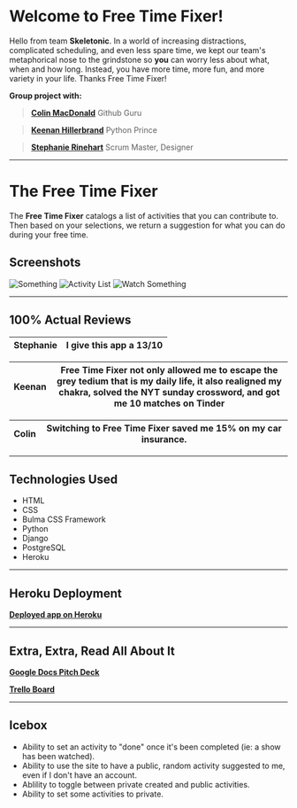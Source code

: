 # Welcome to Free Time Fixer!
Hello from team **Skeletonic**. In a world of increasing distractions, complicated scheduling, and even less spare time, we kept our team's metaphorical nose to the grindstone so **you** can worry less about what, when and how long. Instead, you have more time, more fun, and more variety in your life. Thanks Free Time Fixer!

**Group project with:**
>[**Colin MacDonald**](https://github.com/cbmacd1213/) 
 Github Guru 

>  [**Keenan Hillerbrand**](https://github.com/khillerb) 
Python Prince

> [**Stephanie Rinehart**](https://github.com/mlisdev/ß) 
Scrum Master, Designer


<hr> 

# The Free Time Fixer

The **Free Time Fixer** catalogs a list of activities that you can contribute to. Then based on your selections, we return a suggestion for what you can do during your free time.

## Screenshots

![Something](/images/homepageftf.png)
![Activity List](/images/showftf.png)
![Watch Something](/images/searchftf.png)

<hr>

## 100% Actual Reviews

| Stephanie | I give this app a 13/10 |
|-----------|---|  

| Keenan | Free Time Fixer not only allowed me to escape the grey tedium that is my daily life, it also realigned my chakra, solved the NYT sunday crossword, and got me 10 matches on Tinder|
|--------|---|

| Colin |  Switching to Free Time Fixer saved me 15% on my car insurance.|
|-------|---|

<hr>

## Technologies Used
- HTML
- CSS 
- Bulma CSS Framework
- Python 
- Django 
- PostgreSQL
- Heroku
<hr>

## Heroku Deployment

[**Deployed app on Heroku**](https://freetime-fixer.herokuapp.com/)

<hr>

## Extra, Extra, Read All About It
[**Google Docs Pitch Deck**](https://docs.google.com/presentation/d/1TJdsWpqXyN9X_6IBwjJ95oObiH0mwf_7xueDqma3jkw/edit#slide=id.gcb9a0b074_1_0)  

[**Trello Board**](https://trello.com/b/805Ec9Hv/free-time-fixer)

<hr>

## Icebox
- Ability to set an activity to "done" once it's been completed (ie: a show has been watched).
- Ability to use the site to have a public, random activity suggested to me, even if I don't have an account.
- Ablility to toggle between private created and public activities.
- Ability to set some activities to private.





